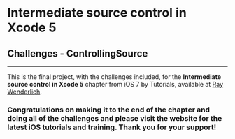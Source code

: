 # Intermediate source control in Xcode 5 
## Challenges - ControllingSource
-------------------------------------
This is the final project, with the challenges included, for the __Intermediate source control in Xcode 5__ chapter from iOS 7 by Tutorials, available at [Ray Wenderlich](http://www.raywenderlich.com/).

### Congratulations on making it to the end of the chapter and doing all of the challenges and please visit the website for the latest iOS tutorials and training. Thank you for your support!